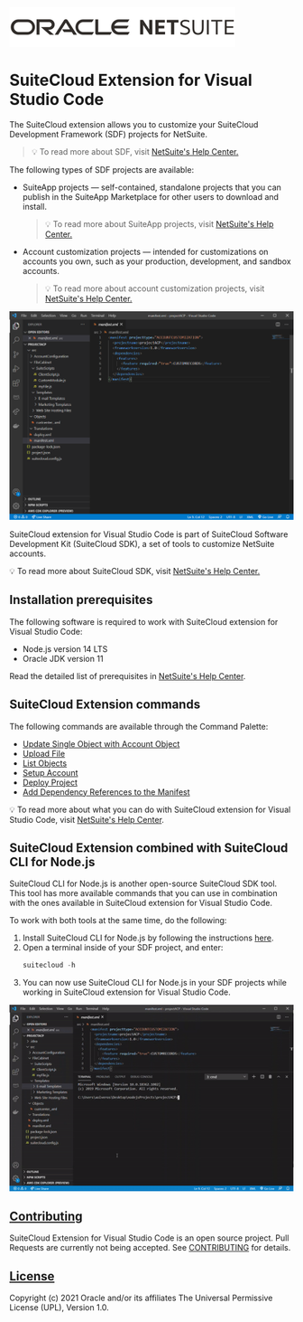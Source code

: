 ![NetSuite Logo](resources/oracle_netsuite_logo.png)

# SuiteCloud Extension for Visual Studio Code
The SuiteCloud extension allows you to customize your SuiteCloud Development Framework (SDF) projects for NetSuite.

> 💡 To read more about SDF, visit [NetSuite's Help Center.](https://system.netsuite.com/app/help/helpcenter.nl?fid=section_4702656040.html)

The following types of SDF projects are available:
- SuiteApp projects — self-contained, standalone projects that you can publish in the SuiteApp Marketplace for other users to download and install.
  > 💡 To read more about SuiteApp projects, visit [NetSuite's Help Center.](https://system.netsuite.com/app/help/helpcenter.nl?fid=subsect_1509931104.html)
- Account customization projects — intended for customizations on accounts you own, such as your production, development, and sandbox accounts.
  > 💡 To read more about account customization projects, visit [NetSuite's Help Center.](https://system.netsuite.com/app/help/helpcenter.nl?fid=subsect_1510680449.html)

![Account customization project](resources/acpMain.png)

SuiteCloud extension for Visual Studio Code is part of SuiteCloud Software Development Kit (SuiteCloud SDK), a set of tools to customize NetSuite accounts.

💡 To read more about SuiteCloud SDK, visit [NetSuite's Help Center.](https://system.netsuite.com/app/help/helpcenter.nl?fid=chapter_156026236161.html)

## Installation prerequisites
The following software is required to work with SuiteCloud extension for Visual Studio Code:
- Node.js version 14 LTS
- Oracle JDK version 11

Read the detailed list of prerequisites in [NetSuite's Help Center](https://system.netsuite.com/app/help/helpcenter.nl?fid=section_159223197655.html).


## SuiteCloud Extension commands
The following commands are available through the Command Palette:
- [Update Single Object with Account Object](https://system.netsuite.com/app/help/helpcenter.nl?fid=subsect_160147382361.html)
- [Upload File](https://system.netsuite.com/app/help/helpcenter.nl?fid=subsect_160147414469.html)
- [List Objects](https://system.netsuite.com/app/help/helpcenter.nl?fid=subsect_160163955513.html)
- [Setup Account](https://system.netsuite.com/app/help/helpcenter.nl?fid=section_160147609118.html)
- [Deploy Project](https://system.netsuite.com/app/help/helpcenter.nl?fid=section_160147342366.html)
- [Add Dependency References to the Manifest](https://system.netsuite.com/app/help/helpcenter.nl?fid=section_160147339580.html)

💡 To read more about what you can do with SuiteCloud extension for Visual Studio Code, visit [NetSuite's Help Center](https://system.netsuite.com/app/help/helpcenter.nl?fid=article_159223173518.html).

## SuiteCloud Extension combined with SuiteCloud CLI for Node.js
SuiteCloud CLI for Node.js is another open-source SuiteCloud SDK tool. This tool has more available commands that you can use in combination with the ones available in SuiteCloud extension for Visual Studio Code.

To work with both tools at the same time, do the following:
1. Install SuiteCloud CLI for Node.js by following the instructions [here](../node-cli/README.md).
2. Open a terminal inside of your SDF project, and enter:
   ```javascript
   suitecloud -h
   ```
3. You can now use SuiteCloud CLI for Node.js in your SDF projects while working in SuiteCloud extension for Visual Studio Code.

![SuiteCloud CLI for Node.js combined with SuiteCloud extension for Visual Studio Code](resources/cliForNodejsDemo.gif)

## [Contributing](/CONTRIBUTING.md)
SuiteCloud Extension for Visual Studio Code is an open source project. Pull Requests are currently not being accepted. See [CONTRIBUTING](/CONTRIBUTING.md) for details.

## [License](/LICENSE.txt)
Copyright (c) 2021 Oracle and/or its affiliates The Universal Permissive License (UPL), Version 1.0.